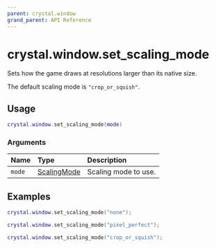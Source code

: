 ```yaml
---
parent: crystal.window
grand_parent: API Reference
---
```


# crystal.window.set_scaling_mode

Sets how the game draws at resolutions larger than its native size.

The default scaling mode is `"crop_or_squish"`.

## Usage

```lua
crystal.window.set_scaling_mode(mode)
```

### Arguments

| Name   | Type                        | Description          |
| :----- | :-------------------------- | :------------------- |
| `mode` | [ScalingMode](scaling_mode) | Scaling mode to use. |

## Examples

```lua
crystal.window.set_scaling_mode("none");
```

```lua
crystal.window.set_scaling_mode("pixel_perfect");
```

```lua
crystal.window.set_scaling_mode("crop_or_squish");
```
